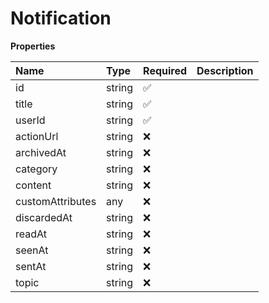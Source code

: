 # Notification

**Properties**

| Name             | Type   | Required | Description |
| :--------------- | :----- | :------- | :---------- |
| id               | string | ✅       |             |
| title            | string | ✅       |             |
| userId           | string | ✅       |             |
| actionUrl        | string | ❌       |             |
| archivedAt       | string | ❌       |             |
| category         | string | ❌       |             |
| content          | string | ❌       |             |
| customAttributes | any    | ❌       |             |
| discardedAt      | string | ❌       |             |
| readAt           | string | ❌       |             |
| seenAt           | string | ❌       |             |
| sentAt           | string | ❌       |             |
| topic            | string | ❌       |             |
